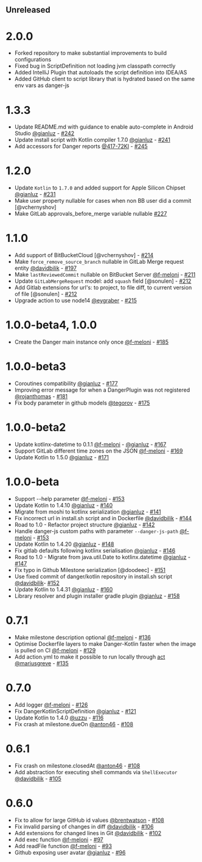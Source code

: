 <!--

// Please add your own contribution below inside the Master section, no need to
// set a version number, that happens during a deploy. Thanks!
//
// These docs are aimed at users rather than danger developers, so please limit technical
// terminology in here.

// Note: if this is your first PR, you'll need to add your URL to the footnotes
//       see the bottom of this file

-->
## Unreleased

# 2.0.0
- Forked repository to make substantial improvements to build configurations
- Fixed bug in ScriptDefinition not loading jvm classpath correctly
- Added IntelliJ Plugin that autoloads the script definition into IDEA/AS
- Added GitHub client to script library that is hydrated based on the same env vars as danger-js

# 1.3.3
- Update README.md with guidance to enable auto-complete in Android Studio [@gianluz] - [#242](https://github.com/danger/kotlin/pull/242)
- Update install script with Kotlin compiler 1.7.0 [@gianluz] - [#241](https://github.com/danger/kotlin/pull/241)
- Add accessors for Danger reports [@417-72KI] - [#245](https://github.com/danger/kotlin/pull/245)

# 1.2.0
- Update `Kotlin` to `1.7.0` and added support for Apple Silicon Chipset [@gianluz] - [#231](https://github.com/danger/kotlin/pull/231)
- Make user property nullable for cases when non BB user did a commit [@vchernyshov]
- Make GitLab approvals_before_merge variable nullable [#227](https://github.com/danger/kotlin/pull/227)

# 1.1.0

- Add support of BitBucketCloud [@vchernyshov] - [#214](https://github.com/danger/kotlin/pull/214)
- Make `force_remove_source_branch` nullable in GitLab Merge request entity [@davidbilik] - [#197](https://github.com/danger/kotlin/pull/197)
- Make `lastReviewedCommit` nullable on BitBucket Server [@f-meloni] - [#211](https://github.com/danger/kotlin/pull/211)
- Update `GitLabMergeRequest` model: add `squash` field [@sonulen] - [#212](https://github.com/danger/kotlin/pull/212)
- Add Gitlab extensions for url's: to project, to file diff, to current version of file [@sonulen] - [#212](https://github.com/danger/kotlin/pull/212)
- Upgrade action to use node14 [@eygraber] - [#215](https://github.com/danger/kotlin/pull/215)

# 1.0.0-beta4, 1.0.0

- Create the Danger main instance only once [@f-meloni] - [#185](https://github.com/danger/kotlin/pull/185)

# 1.0.0-beta3

- Coroutines compatibility [@gianluz] - [#177](https://github.com/danger/kotlin/pull/177)
- Improving error message for when a DangerPlugin was not registered [@rojanthomas] - [#181](https://github.com/danger/kotlin/pull/181)
- Fix body parameter in github models  [@tegorov] - [#175](https://github.com/danger/kotlin/pull/175)

# 1.0.0-beta2

- Update kotlinx-datetime to 0.1.1 [@f-meloni] - [@gianluz] - [#167](https://github.com/danger/kotlin/pull/167)
- Support GitLab different time zones on the JSON [@f-meloni] - [#169](https://github.com/danger/kotlin/pull/169)
- Update Kotlin to 1.5.0 [@gianluz] - [#171](https://github.com/danger/kotlin/pull/171)

# 1.0.0-beta

- Support --help parameter [@f-meloni] - [#153](https://github.com/danger/kotlin/pull/155)
- Update Kotlin to 1.4.10 [@gianluz] - [#140](https://github.com/danger/kotlin/pull/140)
- Migrate from moshi to kotlinx serialization [@gianluz] - [#141](https://github.com/danger/kotlin/pull/141)
- Fix incorrect url in install.sh script and in Dockerfile [@davidbilik] - [#144](https://github.com/danger/kotlin/pull/144)
- Road to 1.0 - Refactor project structure [@gianluz] - [#142](https://github.com/danger/kotlin/pull/142)
- Handle danger-js custom paths with parameter `--danger-js-path` [@f-meloni] - [#153](https://github.com/danger/kotlin/pull/153)
- Update Kotlin to 1.4.20 [@gianluz] - [#148](https://github.com/danger/kotlin/pull/148)
- Fix gitlab defaults following kotlinx serialisation [@gianluz] - [#146](https://github.com/danger/kotlin/pull/146)
- Road to 1.0 - Migrate from java.util.Date to kotlinx.datetime [@gianluz] - [#147](https://github.com/danger/kotlin/pull/147)
- Fix typo in Github Milestone serialization [@doodeec] - [#151](https://github.com/danger/kotlin/pull/151)
- Use fixed commit of danger/kotlin repository in install.sh script [@davidbilik]- [#152](https://github.com/danger/kotlin/pull/152)
- Update Kotlin to 1.4.31 [@gianluz] - [#160](https://github.com/danger/kotlin/pull/160)
- Library resolver and plugin installer gradle plugin [@gianluz] - [#158](https://github.com/danger/kotlin/pull/158)

# 0.7.1

- Make milestone description optional [@f-meloni] - [#136](https://github.com/danger/kotlin/pull/136)
- Optimise Dockerfile layers to make Danger-Kotlin faster when the image is pulled on CI [@f-meloni] - [#129](https://github.com/danger/kotlin/pull/129)
- Add action.yml to make it possible to run locally through [act](https://github.com/nektos/act) [@mariusgreve] - [#135](https://github.com/danger/kotlin/pull/135)

# 0.7.0

- Add logger [@f-meloni] - [#126](https://github.com/danger/kotlin/pull/126)
- Fix DangerKotlinScriptDefinition [@gianluz] - [#121](https://github.com/danger/kotlin/pull/121)
- Update Kotlin to 1.4.0 [@uzzu][] - [#116](https://github.com/danger/kotlin/pull/116)
- Fix crash at milestone.dueOn [@anton46][] - [#108](https://github.com/danger/kotlin/pull/119)

# 0.6.1

- Fix crash on milestone.closedAt [@anton46][] - [#108](https://github.com/danger/kotlin/pull/112)
- Add abstraction for executing shell commands via `ShellExecutor` [@davidbilik][] - [#105](https://github.com/danger/kotlin/pull/105)

# 0.6.0

- Fix to allow for large GitHub id values [@brentwatson][] - [#108](https://github.com/danger/kotlin/pull/108)
- Fix invalid parsing of changes in diff [@davidbilik][] - [#106](https://github.com/danger/kotlin/pull/106)
- Add extensions for changed lines in Git [@davidbilik][] - [#102](https://github.com/danger/kotlin/pull/102)
- Add exec function [@f-meloni][] - [#97](https://github.com/danger/kotlin/pull/97)
- Add readFile function [@f-meloni][] - [#93](https://github.com/danger/kotlin/pull/93)
- Github exposing user avatar [@gianluz] - [#96](https://github.com/danger/kotlin/pull/96)

[@f-meloni]: https://github.com/f-meloni
[@gianluz]: https://github.com/gianluz
[@davidbilik]: https://github.com/davidbilik
[@brentwatson]: https://github.com/brentwatson
[@anton46]: https://github.com/anton46
[@uzzu]: https://github.com/uzzu
[@mariusgreve]: https://github.com/mariusgreve
[@tegorov]: https://github.com/tegorov
[@rojanthomas]: https://github.com/rojanthomas
[@eygraber]: https://github.com/eygraber
[@417-72KI]: https://github.com/417-72KI
